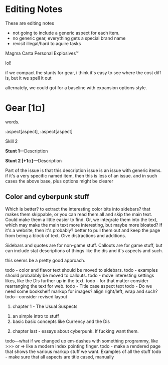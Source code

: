# Editing Notes

These are editing notes
* not going to include a generic aspect for each item. 
* no generic gear, everything gets a special brand name
* revisit illegal/hard to aquire tasks

Magma Carta Personal Explosives™

lol!


if we compact the stunts for gear, i think it's easy to see where the cost diff is, but it we spell it out

alternately, we could got for a baseline with expansion options style. 

# Gear [1¤]

words.

:aspect[aspect], :aspect[aspect]

Skill 2

**Stunt 1**​—Description

**Stunt 2 [+1¤}**​—Description


Part of the issue is that this description issue is an issue with generic items. 
if it's a very specific named item, then this is less of an issue. and in such cases the above base, plus options might be clearer


## Color and cyberpunk stuff

Which is better? to extract the interesting color bits into sidebars? that makes them skippable, or you can read them all and skip the main text. Could make them a little easier to find. 
Or, we integrate them into the text, which may make the main text more interesting, but maybe more bloated? 
If it's a website, then it's probably? better to pull them out and keep the page from being a block of text. Give distractions and additions. 

Sidebars and quotes are for non-game stuff. Callouts are for game stuff, but can include stat descriptions of things like the dis and it's aspects and such. 

this seems be a pretty good approach. 

todo - color and flavor text should be moved to sidebars.
todo - examples should probabbly be moved to callouts.
todo - move interesting settings likes, like the Dis further up in the text. 
todo - for that matter consider rearranging the text for web. 
todo - Title case aspect text
todo - Do we need some bookshelf markup for images? align right/left, wrap and such? 
todo—consider revised layout

1. chapter 1 - The Usual Suspects
  1) an simple intro to stuff
  2) basic basic concepts like Currency and the Dis

2. chapter last - essays about cyberpunk. If fucking want them.  



todo—what if we changed up em-dashes with something programmy, like >>> or => like a modern index pointing finger. 
todo - make a rendered page that shows the various markup stuff we want. Examples of all the stuff
todo - make sure that all aspects are title cased, manually



